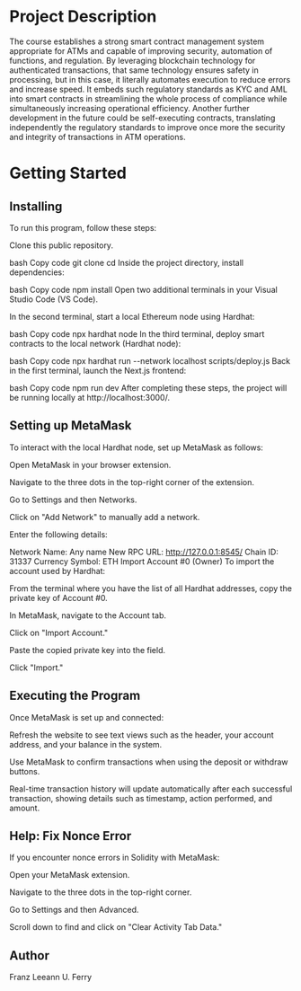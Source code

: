 # Project Description
The course establishes a strong smart contract management system appropriate for ATMs and capable of improving security, automation of functions, and regulation. By leveraging blockchain technology for authenticated transactions, that same technology ensures safety in processing, but in this case, it literally automates execution to reduce errors and increase speed. It embeds such regulatory standards as KYC and AML into smart contracts in streamlining the whole process of compliance while simultaneously increasing operational efficiency. Another further development in the future could be self-executing contracts, translating independently the regulatory standards to improve once more the security and integrity of transactions in ATM operations.

# Getting Started
## Installing
To run this program, follow these steps:

Clone this public repository.

bash
Copy code
git clone [<repository-url>](https://github.com/MetacrafterChris/SCM-Starter.git)
cd <repository-directory>
Inside the project directory, install dependencies:

bash
Copy code
npm install
Open two additional terminals in your Visual Studio Code (VS Code).

In the second terminal, start a local Ethereum node using Hardhat:

bash
Copy code
npx hardhat node
In the third terminal, deploy smart contracts to the local network (Hardhat node):

bash
Copy code
npx hardhat run --network localhost scripts/deploy.js
Back in the first terminal, launch the Next.js frontend:

bash
Copy code
npm run dev
After completing these steps, the project will be running locally at http://localhost:3000/.

## Setting up MetaMask
To interact with the local Hardhat node, set up MetaMask as follows:

Open MetaMask in your browser extension.

Navigate to the three dots in the top-right corner of the extension.

Go to Settings and then Networks.

Click on "Add Network" to manually add a network.

Enter the following details:

Network Name: Any name
New RPC URL: http://127.0.0.1:8545/
Chain ID: 31337
Currency Symbol: ETH
Import Account #0 (Owner)
To import the account used by Hardhat:

From the terminal where you have the list of all Hardhat addresses, copy the private key of Account #0.

In MetaMask, navigate to the Account tab.

Click on "Import Account."

Paste the copied private key into the field.

Click "Import."

## Executing the Program
Once MetaMask is set up and connected:

Refresh the website to see text views such as the header, your account address, and your balance in the system.

Use MetaMask to confirm transactions when using the deposit or withdraw buttons.

Real-time transaction history will update automatically after each successful transaction, showing details such as timestamp, action performed, and amount.

## Help: Fix Nonce Error
If you encounter nonce errors in Solidity with MetaMask:

Open your MetaMask extension.

Navigate to the three dots in the top-right corner.

Go to Settings and then Advanced.

Scroll down to find and click on "Clear Activity Tab Data."

## Author

Franz Leeann U. Ferry
